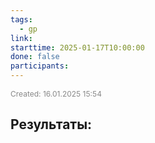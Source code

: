```yaml
---
tags:
  - gp
link: 
starttime: 2025-01-17T10:00:00
done: false
participants:
---
```

<span style="font-size:12px; color:#888888;">Created: 16.01.2025 15:54</span>

## Результаты:
